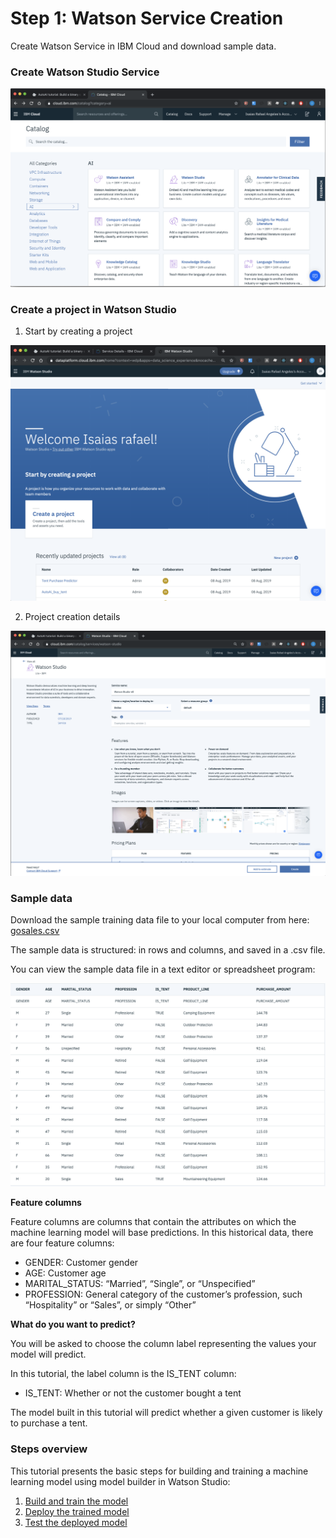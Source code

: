 # Step 1: Watson Service Creation
Create Watson Service in IBM Cloud and download sample data.

### Create Watson Studio Service

![Create Watson Studio Service](https://github.com/IraAngeles-IBM/WatsonAutoAi/raw/master/create_watson_studio.png)

### Create a project in Watson Studio

1. Start by creating a project

![Create Project in Watson Studio](https://github.com/IraAngeles-IBM/WatsonAutoAi/raw/master/ws_create_project.png)

2. Project creation details

![Create Project Details](https://github.com/IraAngeles-IBM/WatsonAutoAi/raw/master/watson_studio_create.png)

### Sample data

Download the sample training data file to your local computer from here: [gosales.csv](https://raw.githubusercontent.com/IraAngeles-IBM/Think-TH/master/.gitbook/assets/gosales.csv)

The sample data is structured: in rows and columns, and saved in a .csv file.

You can view the sample data file in a text editor or spreadsheet program:

![Preview of training data](https://github.com/IraAngeles-IBM/WatsonAutoAi/raw/master/sample_data.png)

**Feature columns**

Feature columns are columns that contain the attributes on which the machine learning model will base predictions. In this historical data, there are four feature columns:

* GENDER: Customer gender
* AGE: Customer age
* MARITAL\_STATUS: “Married”, “Single”, or “Unspecified”
* PROFESSION: General category of the customer’s profession, such “Hospitality” or “Sales”, or simply “Other”

**What do you want to predict?**

You will be asked to choose the column label representing the values your model will predict.

In this tutorial, the label column is the IS\_TENT column:

* IS\_TENT: Whether or not the customer bought a tent

The model built in this tutorial will predict whether a given customer is likely to purchase a tent.

### Steps overview

This tutorial presents the basic steps for building and training a machine learning model using model builder in Watson Studio:

1. [Build and train the model](step-1-build-and-train-the-model.md)
2. [Deploy the trained model](step-2-deploy-the-trained-model.md)
3. [Test the deployed model](step-3-test-the-deployed-model.md)

